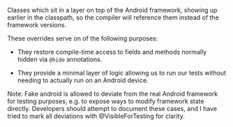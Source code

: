 Classes which sit in a layer on top of the Android framework, showing up
earlier in the classpath, so the compiler will reference them instead of
the framework versions.

These overrides serve on of the following purposes:

* They restore compile-time access to fields and methods normally hidden
  via `@hide` annotations.

* They provide a minimal layer of logic allowing us to run our tests
  without needing to actually run on an Android device.

Note: Fake android is allowed to deviate from the real Android framework
for testing purposes, e.g. to expose ways to modify framework state
directly. Developers should attempt to document these cases, and I have
tried to mark all deviations with @VisibleForTesting for clarity.
